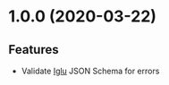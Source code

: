 # 1.0.0 (2020-03-22)

## Features

- Validate [Iglu](https://github.com/snowplow/iglu) JSON Schema for errors
